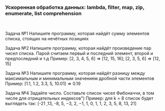 ### Ускоренная обработка данных: lambda, filter, map, zip, enumerate, list comprehension
<br>

Задача №1 Напишите программу, которая найдёт сумму элементов списка, стоящих на нечётных позициях
<br>

Задача №2 Напишите программу, которая найдёт произведение пар чисел списка.
Парой считаем первый и последний элемент, второй и предпоследний и т.д
Пример: [2, 3, 4, 5, 6] => [12, 15, 16]; [2, 3, 5, 6] => [12, 15]
<br>

Задача №3 Напишите программу, которая найдёт разницу между максимальным и минимальным значением дробной части элементов
Пример: [1.1, 1.2, 3.3, 5, 10.01] => 0.19
<br>

Задача №4 Задайте число. Составьте список чисел Фибоначчи, в том числе для отрицательных индексов")
Пример: для k = 8 список будет выглядеть так: [-21 ,13, -8, 5, −3, 2, −1, 1, 0, 1, 1, 2, 3, 5, 8, 13, 21]
